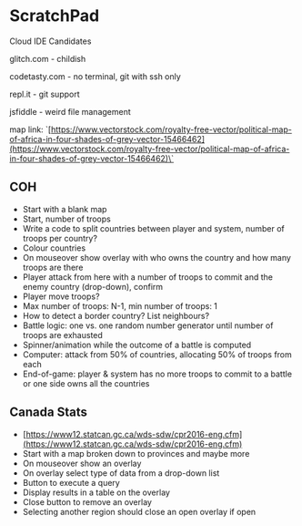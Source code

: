 # ScratchPad

Cloud IDE Candidates

glitch.com - childish

codetasty.com - no terminal, git with ssh only

repl.it - git support

jsfiddle - weird file management

map link: \`[https://www.vectorstock.com/royalty-free-vector/political-map-of-africa-in-four-shades-of-grey-vector-15466462](https://www.vectorstock.com/royalty-free-vector/political-map-of-africa-in-four-shades-of-grey-vector-15466462)\`

## COH

* Start with a blank map
* Start, number of troops
* Write a code to split countries between player and system, number of troops per country?
* Colour countries
* On mouseover show overlay with who owns the country and how many troops are there
* Player attack from here with a number of troops to commit and the enemy country \(drop-down\), confirm
* Player move troops?
* Max number of troops: N-1, min number of troops: 1
* How to detect a border country? List neighbours?
* Battle logic: one vs. one random number generator until number of troops are exhausted
* Spinner/animation while the outcome of a battle is computed
* Computer: attack from 50% of countries, allocating 50% of troops from each
* End-of-game: player & system has no more troops to commit to a battle or one side owns all the countries

## Canada Stats

* [https://www12.statcan.gc.ca/wds-sdw/cpr2016-eng.cfm](https://www12.statcan.gc.ca/wds-sdw/cpr2016-eng.cfm)
* Start with a map broken down to provinces and maybe more
* On mouseover show an overlay
* On overlay select type of data from a drop-down list
* Button to execute a query
* Display results in a table on the overlay
* Close button to remove an overlay
* Selecting another region should close an open overlay if open







